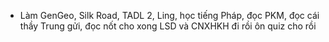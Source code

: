 - Làm GenGeo, Silk Road, TADL 2, Ling, học tiếng Pháp, đọc PKM, đọc cái thầy Trung gửi, đọc nốt cho xong LSD và CNXHKH đi rồi ôn quiz cho rồi